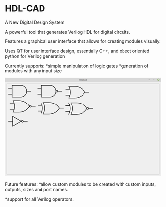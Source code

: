 # HDL-CAD
A New Digital Design System

A powerful tool that generates Verilog HDL for digital circuits.

Features a graphical user interface that allows for creating modules visually.

Uses QT for user interface design, essentially C++, and obect oriented python for Verilog generation

Currently supports:
*simple manipulation of logic gates
*generation of modules with any input size

![logic gates](https://github.com/ATariq1/HDL-CAD/blob/master/images/Screenshot%20from%202018-02-10%2022-28-41.png)

Future features:
*allow custom modules to be created with custom inputs, outputs, sizes and port names.

*support for all Verilog operators. 
